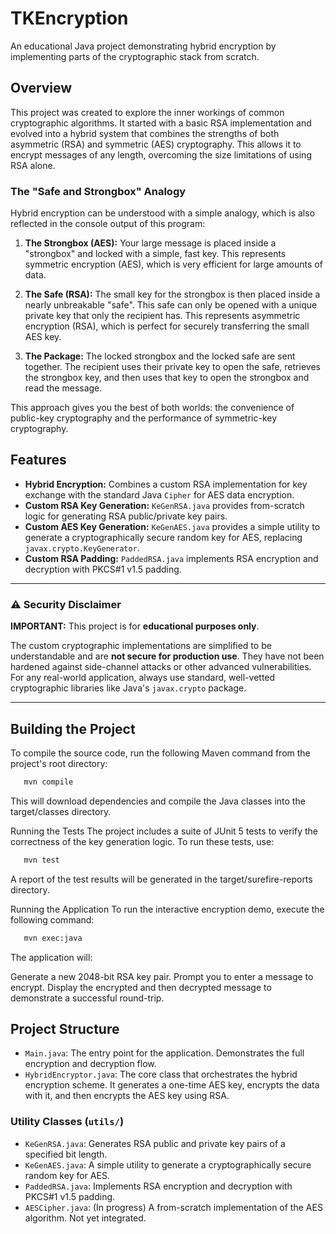 # TKEncryption

An educational Java project demonstrating hybrid encryption by implementing parts of the cryptographic stack from scratch.

## Overview

This project was created to explore the inner workings of common cryptographic algorithms. It started with a basic RSA implementation and evolved into a hybrid system that combines the strengths of both asymmetric (RSA) and symmetric (AES) cryptography. This allows it to encrypt messages of any length, overcoming the size limitations of using RSA alone.

### The "Safe and Strongbox" Analogy

Hybrid encryption can be understood with a simple analogy, which is also reflected in the console output of this program:

1.  **The Strongbox (AES):** Your large message is placed inside a "strongbox" and locked with a simple, fast key. This represents symmetric encryption (AES), which is very efficient for large amounts of data.

2.  **The Safe (RSA):** The small key for the strongbox is then placed inside a nearly unbreakable "safe". This safe can only be opened with a unique private key that only the recipient has. This represents asymmetric encryption (RSA), which is perfect for securely transferring the small AES key.

3.  **The Package:** The locked strongbox and the locked safe are sent together. The recipient uses their private key to open the safe, retrieves the strongbox key, and then uses that key to open the strongbox and read the message.

This approach gives you the best of both worlds: the convenience of public-key cryptography and the performance of symmetric-key cryptography.

## Features

- **Hybrid Encryption:** Combines a custom RSA implementation for key exchange with the standard Java `Cipher` for AES data encryption.
- **Custom RSA Key Generation:** `KeGenRSA.java` provides from-scratch logic for generating RSA public/private key pairs.
- **Custom AES Key Generation:** `KeGenAES.java` provides a simple utility to generate a cryptographically secure random key for AES, replacing `javax.crypto.KeyGenerator`.
- **Custom RSA Padding:** `PaddedRSA.java` implements RSA encryption and decryption with PKCS#1 v1.5 padding.

---

### ⚠️ Security Disclaimer

**IMPORTANT:** This project is for **educational purposes only**.

The custom cryptographic implementations are simplified to be understandable and are **not secure for production use**. They have not been hardened against side-channel attacks or other advanced vulnerabilities. For any real-world application, always use standard, well-vetted cryptographic libraries like Java's `javax.crypto` package.

---


## Building the Project
To compile the source code, run the following Maven command from the project's root directory:

``` bash
   mvn compile
```

This will download dependencies and compile the Java classes into the target/classes directory.

Running the Tests
The project includes a suite of JUnit 5 tests to verify the correctness of the key generation logic. To run these tests, use:

```bash
   mvn test
```

A report of the test results will be generated in the target/surefire-reports directory.

Running the Application
To run the interactive encryption demo, execute the following command:


```bash
   mvn exec:java
```

The application will:

Generate a new 2048-bit RSA key pair.
Prompt you to enter a message to encrypt.
Display the encrypted and then decrypted message to demonstrate a successful round-trip.


## Project Structure

-   `Main.java`: The entry point for the application. Demonstrates the full encryption and decryption flow.
-   `HybridEncryptor.java`: The core class that orchestrates the hybrid encryption scheme. It generates a one-time AES key, encrypts the data with it, and then encrypts the AES key using RSA.

### Utility Classes (`utils/`)

-   `KeGenRSA.java`: Generates RSA public and private key pairs of a specified bit length.
-   `KeGenAES.java`: A simple utility to generate a cryptographically secure random key for AES.
-   `PaddedRSA.java`: Implements RSA encryption and decryption with PKCS#1 v1.5 padding.
-   `AESCipher.java`: (In progress) A from-scratch implementation of the AES algorithm. Not yet integrated.